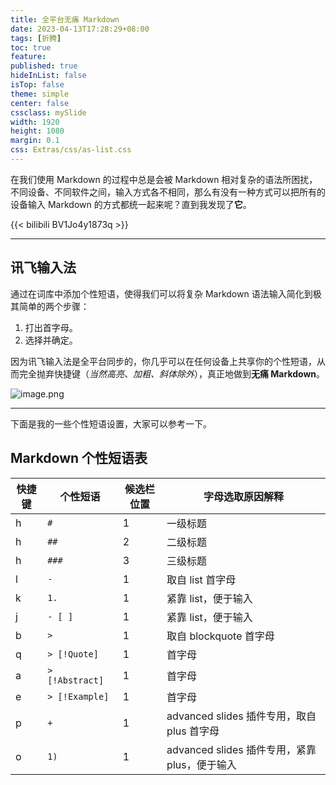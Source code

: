 ```yaml
---
title: 全平台无痛 Markdown
date: 2023-04-13T17:28:29+08:00
tags: [折腾]
toc: true
feature: 
published: true
hideInList: false
isTop: false
theme: simple
center: false
cssclass: mySlide
width: 1920
height: 1080
margin: 0.1
css: Extras/css/as-list.css
---
```


在我们使用 Markdown 的过程中总是会被 Markdown 相对复杂的语法所困扰，不同设备、不同软件之间，输入方式各不相同，那么有没有一种方式可以把所有的设备输入 Markdown 的方式都统一起来呢？直到我发现了**它**。

<!--more-->

{{< bilibili BV1Jo4y1873q >}}

---

## 讯飞输入法

通过在词库中添加个性短语，使得我们可以将复杂 Markdown 语法输入简化到极其简单的两个步骤：
1. 打出首字母。
2. 选择并确定。

因为讯飞输入法是全平台同步的，你几乎可以在任何设备上共享你的个性短语，从而完全抛弃快捷键（*当然高亮、加粗、斜体除外*），真正地做到**无痛 Markdown**。

![image.png](https://s1.vika.cn/space/2023/04/13/ad86b8ba395c45febceade94ac60c8d2)

---

下面是我的一些个性短语设置，大家可以参考一下。

## Markdown 个性短语表

| 快捷键 | 个性短语         | 候选栏位置 | 字母选取原因解释                              |
| ------ | ---------------- | ---------- | --------------------------------------------- |
| h      | `# `             | 1          | 一级标题                                      |
| h      | `## `            | 2          | 二级标题                                      |
| h      | `### `           | 3          | 三级标题                                      |
| l      | `- `             | 1          | 取自 list 首字母                              |
| k      | `1. `            | 1          | 紧靠 list，便于输入                           |
| j      | `- [ ] `         | 1          | 紧靠 list，便于输入                           |
| b      | `> `             | 1          | 取自 blockquote 首字母                        |
| q      | `> [!Quote] `    | 1          | 首字母                                        |
| a      | `> [!Abstract] ` | 1          | 首字母                                        |
| e      | `> [!Example] `  | 1          | 首字母                                        |
| p      | `+ `             | 1          | advanced slides 插件专用，取自 plus 首字母    |
| o      | `1) `            | 1          | advanced slides 插件专用，紧靠 plus，便于输入 |







